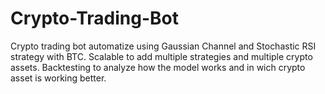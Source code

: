 # Crypto-Trading-Bot
Crypto trading bot automatize using Gaussian Channel and Stochastic RSI strategy with BTC. Scalable to add multiple strategies and multiple crypto assets. Backtesting to analyze how the model works and in wich crypto asset is working better.
